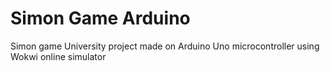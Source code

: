# Simon Game Arduino
 Simon game University project made on Arduino Uno microcontroller using Wokwi online simulator
